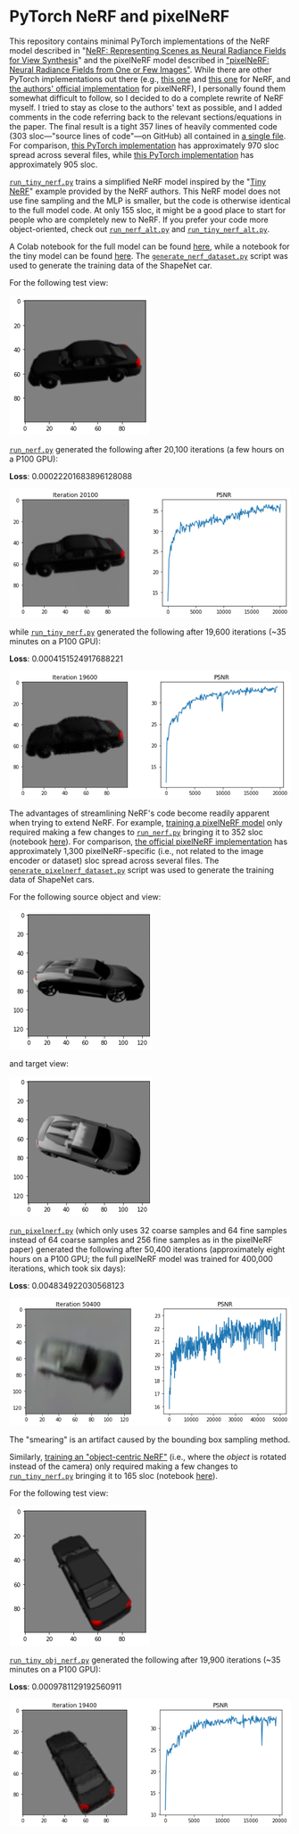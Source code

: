 # PyTorch NeRF and pixelNeRF

This repository contains minimal PyTorch implementations of the NeRF model described in "[NeRF: Representing Scenes as Neural Radiance Fields for View Synthesis](https://arxiv.org/abs/2003.08934)" and the pixelNeRF model described in ["pixelNeRF: Neural Radiance Fields from One or Few Images"](https://arxiv.org/abs/2012.02190).
While there are other PyTorch implementations out there (e.g., [this one](https://github.com/krrish94/nerf-pytorch) and [this one](https://github.com/yenchenlin/nerf-pytorch) for NeRF, and [the authors' official implementation](https://github.com/sxyu/pixel-nerf) for pixelNeRF), I personally found them somewhat difficult to follow, so I decided to do a complete rewrite of NeRF myself.
I tried to stay as close to the authors' text as possible, and I added comments in the code referring back to the relevant sections/equations in the paper.
The final result is a tight 357 lines of heavily commented code (303 sloc—"source lines of code"—on GitHub) all contained in [a single file](run_nerf.py). For comparison, [this PyTorch implementation](https://github.com/krrish94/nerf-pytorch) has approximately 970 sloc spread across several files, while [this PyTorch implementation](https://github.com/yenchenlin/nerf-pytorch) has approximately 905 sloc.

[`run_tiny_nerf.py`](run_tiny_nerf.py) trains a simplified NeRF model inspired by the "[Tiny NeRF](https://colab.research.google.com/github/bmild/nerf/blob/master/tiny_nerf.ipynb)" example provided by the NeRF authors.
This NeRF model does not use fine sampling and the MLP is smaller, but the code is otherwise identical to the full model code.
At only 155 sloc, it might be a good place to start for people who are completely new to NeRF.
If you prefer your code more object-oriented, check out [`run_nerf_alt.py`](run_nerf_alt.py) and [`run_tiny_nerf_alt.py`](run_tiny_nerf_alt.py).

A Colab notebook for the full model can be found [here](https://colab.research.google.com/drive/1oRnnlF-2YqCDIzoc-uShQm8_yymLKiqr?usp=sharing), while a notebook for the tiny model can be found [here](https://colab.research.google.com/drive/1ntlbzQ121-E1BSa5EKvAyai6SMG4cylj?usp=sharing).
The [`generate_nerf_dataset.py`](generate_nerf_dataset.py) script was used to generate the training data of the ShapeNet car.

For the following test view:

![](test_view.png)

[`run_nerf.py`](run_nerf.py) generated the following after 20,100 iterations (a few hours on a P100 GPU):

**Loss**: 0.00022201683896128088

![](nerf.png)

while [`run_tiny_nerf.py`](run_tiny_nerf.py) generated the following after 19,600 iterations (~35 minutes on a P100 GPU):

**Loss**: 0.0004151524917688221

![](tiny_nerf.png)

The advantages of streamlining NeRF's code become readily apparent when trying to extend NeRF.
For example, [training a pixelNeRF model](run_pixelnerf.py) only required making a few changes to [`run_nerf.py`](run_nerf.py) bringing it to 352 sloc (notebook [here](https://colab.research.google.com/drive/1VEEy4VOVoQTQKo4oG3nWcfKAXjC_0fFt?usp=sharing)).
For comparison, [the official pixelNeRF implementation](https://github.com/sxyu/pixel-nerf) has approximately 1,300 pixelNeRF-specific (i.e., not related to the image encoder or dataset) sloc spread across several files.
The [`generate_pixelnerf_dataset.py`](generate_pixelnerf_dataset.py) script was used to generate the training data of ShapeNet cars.

For the following source object and view:

![](pixelnerf_src.png)

and target view:

![](pixelnerf_tgt.png)

[`run_pixelnerf.py`](run_pixelnerf.py) (which only uses 32 coarse samples and 64 fine samples instead of 64 coarse samples and 256 fine samples as in the pixelNeRF paper) generated the following after 50,400 iterations (approximately eight hours on a P100 GPU; the full pixelNeRF model was trained for 400,000 iterations, which took six days):

**Loss**: 0.004834922030568123

![](pixelnerf.png)

The "smearing" is an artifact caused by the bounding box sampling method.

Similarly, [training an "object-centric NeRF"](run_tiny_obj_nerf.py) (i.e., where the *object* is rotated instead of the camera) only required making a few changes to [`run_tiny_nerf.py`](run_tiny_nerf.py) bringing it to 165 sloc (notebook [here](https://colab.research.google.com/drive/1fbn0DCVA1nMOcqEltTyjbBhSzsttaDqA?usp=sharing)).

For the following test view:

![](obj_test_view.png)

[`run_tiny_obj_nerf.py`](run_tiny_obj_nerf.py) generated the following after 19,900 iterations (~35 minutes on a P100 GPU):

**Loss**: 0.0009781129192560911

![](tiny_obj_nerf.png)
